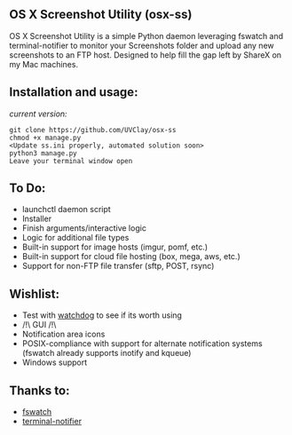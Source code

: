 ## OS X Screenshot Utility (osx-ss)
OS X Screenshot Utility is a simple Python daemon leveraging fswatch and terminal-notifier to monitor your Screenshots folder and upload any new screenshots to an FTP host.  Designed to help fill the gap left by ShareX on my Mac machines.

## Installation and usage:
*current version:*

    git clone https://github.com/UVClay/osx-ss
    chmod +x manage.py
    <Update ss.ini properly, automated solution soon>
    python3 manage.py
    Leave your terminal window open

## To Do:
* launchctl daemon script
* Installer
* Finish arguments/interactive logic
* Logic for additional file types
* Built-in support for image hosts (imgur, pomf, etc.)
* Built-in support for cloud file hosting (box, mega, aws, etc.)
* Support for non-FTP file transfer (sftp, POST, rsync)

## Wishlist:
* Test with [watchdog][watchdog] to see if its worth using
* /!\ GUI /!\
* Notification area icons
* POSIX-compliance with support for alternate notification systems (fswatch already supports inotify and kqueue)
* Windows support

## Thanks to:
* [fswatch][fswatch]
* [terminal-notifier][terminal-notifier]

[fswatch]: https://github.com/emcrisostomo/fswatch
[terminal-notifier]: https://github.com/julienXX/terminal-notifier
[watchdog]: https://github.com/gorakhargosh/watchdog
